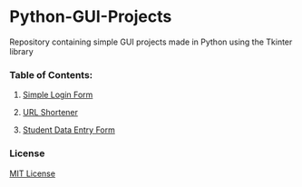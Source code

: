 # Python-GUI-Projects
Repository containing simple GUI projects made in Python using the Tkinter library

### Table of Contents:
1. [Simple Login Form](https://github.com/Agnik7/Python-GUI-Projects/blob/main/Simple%20Login%20Form/main.py)

2. [URL Shortener](https://github.com/Agnik7/Python-GUI-Projects/blob/main/URL%20Shortener/main.py)

3. [Student Data Entry Form](https://github.com/Agnik7/Python-GUI-Projects/blob/main/Student%20Data%20Entry%20Form/main.py)


### License
[MIT License](https://github.com/Agnik7/Python-GUI-Projects/blob/main/LICENSE)
